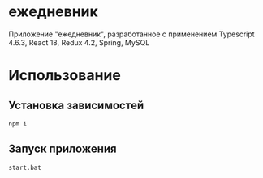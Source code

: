 # ежедневник

Приложение "ежедневник", разработанное с применением Typescript 4.6.3, React 18, Redux 4.2, Spring, MySQL

# Использование

## Установка зависимостей

```bash
npm i
```

## Запуск приложения

```bash
start.bat
```

